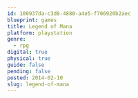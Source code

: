 ```yaml
---
id: 100937da-c3d8-4880-a4e5-f706920b2aec
blueprint: games
title: Legend of Mana
platform: playstation
genre:
  - rpg
digital: true
physical: true
guide: false
pending: false
posted: 2014-02-10
slug: legend-of-mana
---
```

